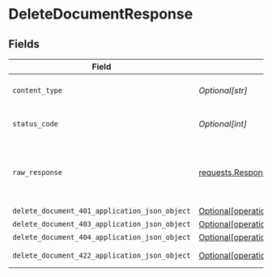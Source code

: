 # DeleteDocumentResponse


## Fields

| Field                                                                                                                    | Type                                                                                                                     | Required                                                                                                                 | Description                                                                                                              |
| ------------------------------------------------------------------------------------------------------------------------ | ------------------------------------------------------------------------------------------------------------------------ | ------------------------------------------------------------------------------------------------------------------------ | ------------------------------------------------------------------------------------------------------------------------ |
| `content_type`                                                                                                           | *Optional[str]*                                                                                                          | :heavy_check_mark:                                                                                                       | HTTP response content type for this operation                                                                            |
| `status_code`                                                                                                            | *Optional[int]*                                                                                                          | :heavy_check_mark:                                                                                                       | HTTP response status code for this operation                                                                             |
| `raw_response`                                                                                                           | [requests.Response](https://requests.readthedocs.io/en/latest/api/#requests.Response)                                    | :heavy_minus_sign:                                                                                                       | Raw HTTP response; suitable for custom response parsing                                                                  |
| `delete_document_401_application_json_object`                                                                            | [Optional[operations.DeleteDocument401ApplicationJSON]](undefined/models/operations/deletedocument401applicationjson.md) | :heavy_minus_sign:                                                                                                       | Unauthenticated                                                                                                          |
| `delete_document_403_application_json_object`                                                                            | [Optional[operations.DeleteDocument403ApplicationJSON]](undefined/models/operations/deletedocument403applicationjson.md) | :heavy_minus_sign:                                                                                                       | Forbidden                                                                                                                |
| `delete_document_404_application_json_object`                                                                            | [Optional[operations.DeleteDocument404ApplicationJSON]](undefined/models/operations/deletedocument404applicationjson.md) | :heavy_minus_sign:                                                                                                       | Not Found                                                                                                                |
| `delete_document_422_application_json_object`                                                                            | [Optional[operations.DeleteDocument422ApplicationJSON]](undefined/models/operations/deletedocument422applicationjson.md) | :heavy_minus_sign:                                                                                                       | Invalid data posted                                                                                                      |